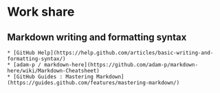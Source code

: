# Work share
## Markdown  writing and formatting syntax
    * [GitHub Help](https://help.github.com/articles/basic-writing-and-formatting-syntax/)
    * [adam-p / markdown-here](https://github.com/adam-p/markdown-here/wiki/Markdown-Cheatsheet)
    * [GitHub Guides : Mastering Markdown](https://guides.github.com/features/mastering-markdown/)

